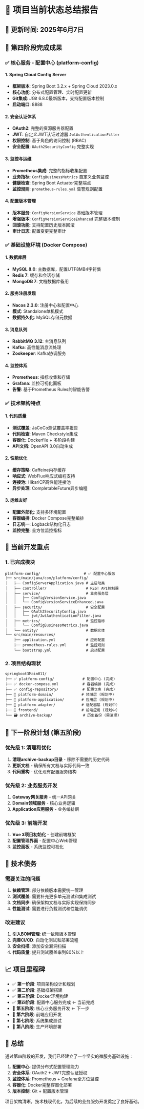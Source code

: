 # 🎯 项目当前状态总结报告

## 📅 更新时间: 2025年6月7日

## 🎉 第四阶段完成成果

### ✅ 核心服务 - 配置中心 (platform-config)

#### 1. Spring Cloud Config Server
- **框架版本**: Spring Boot 3.2.x + Spring Cloud 2023.0.x
- **核心功能**: 分布式配置管理、实时配置更新
- **Git集成**: JGit 6.8.0最新版本，支持配置版本控制
- **启动端口**: 8888

#### 2. 安全认证体系
- **OAuth2**: 完整的资源服务器配置
- **JWT**: 自定义JWT认证过滤器 `JwtAuthenticationFilter`
- **权限控制**: 基于角色的访问控制 (RBAC)
- **安全配置**: `OAuth2SecurityConfig` 完整实现

#### 3. 监控与运维
- **Prometheus集成**: 完整的指标收集配置
- **业务指标**: `ConfigBusinessMetrics` 自定义业务监控
- **健康检查**: Spring Boot Actuator完整端点
- **监控规则**: `prometheus-rules.yml` 告警规则配置

#### 4. 配置版本管理
- **版本服务**: `ConfigVersionService` 基础版本管理
- **增强版本**: `ConfigVersionServiceEnhanced` 完整版本控制
- **回滚功能**: 支持配置历史版本回滚
- **审计日志**: 配置变更完整审计

### ✅ 基础设施环境 (Docker Compose)

#### 1. 数据库层
- **MySQL 8.0**: 主数据库，配置UTF8MB4字符集
- **Redis 7**: 缓存和会话存储
- **MongoDB 7**: 文档数据库备用

#### 2. 服务注册发现
- **Nacos 2.3.0**: 注册中心和配置中心
- **模式**: Standalone单机模式
- **数据持久化**: MySQL存储元数据

#### 3. 消息队列
- **RabbitMQ 3.12**: 主消息队列
- **Kafka**: 高性能消息流处理
- **Zookeeper**: Kafka协调服务

#### 4. 监控体系
- **Prometheus**: 指标收集和存储
- **Grafana**: 监控可视化面板
- **告警**: 基于Prometheus Rules的智能告警

### ✅ 技术架构特点

#### 1. 代码质量
- **测试覆盖**: JaCoCo测试覆盖率报告
- **代码检查**: Maven Checkstyle集成
- **容器化**: Dockerfile + 多阶段构建
- **API文档**: OpenAPI 3.0自动生成

#### 2. 性能优化
- **缓存策略**: Caffeine内存缓存
- **响应式**: WebFlux响应式编程支持
- **连接池**: HikariCP高性能连接池
- **异步处理**: CompletableFuture异步编程

#### 3. 运维友好
- **配置外部化**: 支持多环境配置
- **容器编排**: Docker Compose完整编排
- **日志统一**: Logback结构化日志
- **监控完整**: 全方位监控指标

## 🔄 当前开发重点

### 1. 已完成模块
```
platform-config/                    # ✅ 配置中心服务
├── src/main/java/com/platform/config/
│   ├── ConfigServerApplication.java # 主启动类
│   ├── controller/                  # REST API控制器
│   ├── service/                     # 业务服务层
│   │   ├── ConfigVersionService.java
│   │   └── ConfigVersionServiceEnhanced.java
│   ├── security/                    # 安全配置
│   │   ├── OAuth2SecurityConfig.java
│   │   └── jwt/JwtAuthenticationFilter.java
│   ├── metrics/                     # 监控指标
│   │   └── ConfigBusinessMetrics.java
│   └── entity/                      # 数据实体
└── src/main/resources/
    ├── application.yml              # 应用配置
    ├── prometheus-rules.yml         # 监控规则
    └── bootstrap.yml                # 启动配置
```

### 2. 项目结构现状
```
springboot3Main011/
├── ✅ platform-config/             # 配置中心 (完成)
├── ✅ docker-compose.yml           # 容器编排 (完成)
├── ✅ config-repository/           # 配置仓库 (完成)
├── 🔄 platform-domain/             # 领域层 (规划中)
├── 🔄 platform-application/        # 应用层 (规划中)
├── 🔄 platform-adapter/            # 适配器层 (规划中)
├── 🔄 frontend/                    # 前端应用 (规划中)
└── 🗃️ archive-backup/              # 历史备份 (需清理)
```

## 🎯 下一阶段计划 (第五阶段)

### 优先级 1: 清理和优化
1. **清理archive-backup目录** - 移除不需要的历史代码
2. **更新文档** - 确保所有文档与实际代码一致
3. **代码重构** - 优化现有配置服务结构

### 优先级 2: 业务服务开发  
1. **Gateway网关服务** - 统一API网关
2. **Domain领域服务** - 核心业务逻辑
3. **Application应用服务** - 业务编排层

### 优先级 3: 前端开发
1. **Vue 3项目初始化** - 创建前端框架
2. **配置管理界面** - 配置中心Web管理
3. **监控面板** - 系统监控可视化

## 🔧 技术债务

### 需要关注的问题
1. **依赖管理**: 部分依赖版本需要统一管理
2. **测试覆盖**: 需要补充更多单元测试和集成测试
3. **文档同步**: 确保架构文档与实际实现保持同步
4. **性能测试**: 需要进行负载测试和性能调优

### 改进建议
1. **引入BOM管理**: 统一依赖版本管理
2. **完善CI/CD**: 自动化测试和部署流程
3. **安全扫描**: 添加安全漏洞扫描
4. **代码质量**: 提升测试覆盖率到80%以上

## 📈 项目里程碑

- ✅ **第一阶段**: 项目架构设计和规划
- ✅ **第二阶段**: 基础框架搭建  
- ✅ **第三阶段**: Docker环境构建
- ✅ **第四阶段**: 配置中心服务完成 ← 当前完成
- 🔄 **第五阶段**: 核心业务服务开发 ← 下一步
- 🔄 **第六阶段**: 前端应用开发
- 🔄 **第七阶段**: 系统集成测试
- 🔄 **第八阶段**: 生产环境部署

## 🎊 总结

通过第四阶段的开发，我们已经建立了一个坚实的微服务基础设施：

1. **配置中心**: 提供分布式配置管理能力
2. **安全体系**: OAuth2 + JWT完整认证授权
3. **监控体系**: Prometheus + Grafana全方位监控  
4. **容器化**: Docker完整容器化部署
5. **版本控制**: Git + 配置版本管理

项目架构清晰，技术栈现代化，为后续的业务服务开发奠定了良好基础。 